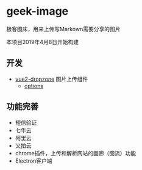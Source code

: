 # geek-image
极客图床，用来上传写Markown需要分享的图片

本项目2019年4月8日开始构建









## 开发

* [vue2-dropzone](https://rowanwins.github.io/vue-dropzone/docs/dist/#/installation) 图片上传组件
  * [options](https://www.dropzonejs.com/#configuration-options) 







## 功能完善

* 短信验证
* 七牛云
* 阿里云
* 又拍云
* chrome插件，上传和解析网站的画廊（图流）功能
* Electron客户端